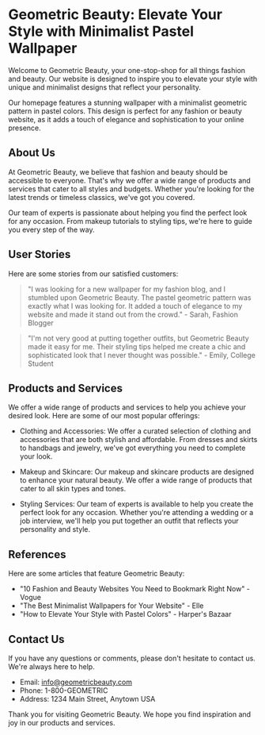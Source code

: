 <!--
Write me content for website with wallpaper which alt text is:

"A minimalist geometric pattern in pastel colors for a fashion or beauty website"

The name/title of the page should not be 1:1 copy of the alt text but rather a real content of the website which is using this wallpaper.

- Use markdown format 
- Start with the heading
- The content should look like a real website 
- Include real sections like references, contact, user stories, etc. use things relevant to the page purpose.
- Feel free to use structure like headings, bullets, numbering, blockquotes, paragraphs, horizontal lines, etc.
- You can use formatting like bold or _italic_
- You can include UTF-8 emojis
- Links should be only #hash anchors (and you can refer to the document itself)
- Do not include images
-->

<!--font:Poppins-->

# Geometric Beauty: Elevate Your Style with Minimalist Pastel Wallpaper

Welcome to Geometric Beauty, your one-stop-shop for all things fashion and beauty. Our website is designed to inspire you to elevate your style with unique and minimalist designs that reflect your personality.

Our homepage features a stunning wallpaper with a minimalist geometric pattern in pastel colors. This design is perfect for any fashion or beauty website, as it adds a touch of elegance and sophistication to your online presence.

## About Us

At Geometric Beauty, we believe that fashion and beauty should be accessible to everyone. That's why we offer a wide range of products and services that cater to all styles and budgets. Whether you're looking for the latest trends or timeless classics, we've got you covered.

Our team of experts is passionate about helping you find the perfect look for any occasion. From makeup tutorials to styling tips, we're here to guide you every step of the way.

## User Stories

Here are some stories from our satisfied customers:

> "I was looking for a new wallpaper for my fashion blog, and I stumbled upon Geometric Beauty. The pastel geometric pattern was exactly what I was looking for. It added a touch of elegance to my website and made it stand out from the crowd." - Sarah, Fashion Blogger

> "I'm not very good at putting together outfits, but Geometric Beauty made it easy for me. Their styling tips helped me create a chic and sophisticated look that I never thought was possible." - Emily, College Student

## Products and Services

We offer a wide range of products and services to help you achieve your desired look. Here are some of our most popular offerings:

- Clothing and Accessories: We offer a curated selection of clothing and accessories that are both stylish and affordable. From dresses and skirts to handbags and jewelry, we've got everything you need to complete your look.

- Makeup and Skincare: Our makeup and skincare products are designed to enhance your natural beauty. We offer a wide range of products that cater to all skin types and tones.

- Styling Services: Our team of experts is available to help you create the perfect look for any occasion. Whether you're attending a wedding or a job interview, we'll help you put together an outfit that reflects your personality and style.

## References

Here are some articles that feature Geometric Beauty:

- "10 Fashion and Beauty Websites You Need to Bookmark Right Now" - Vogue
- "The Best Minimalist Wallpapers for Your Website" - Elle
- "How to Elevate Your Style with Pastel Colors" - Harper's Bazaar

## Contact Us

If you have any questions or comments, please don't hesitate to contact us. We're always here to help.

- Email: info@geometricbeauty.com
- Phone: 1-800-GEOMETRIC
- Address: 1234 Main Street, Anytown USA

Thank you for visiting Geometric Beauty. We hope you find inspiration and joy in our products and services.
